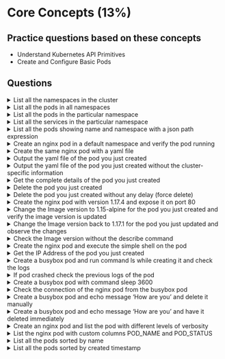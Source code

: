 # Core Concepts (13%)

## Practice questions based on these concepts

* Understand Kubernetes API Primitives
* Create and Configure Basic Pods

## Questions

<details><summary>List all the namespaces in the cluster</summary>
<p>

```
k get ns
k get -A ns

```
</p>
</details>

<details><summary>List all the pods in all namespaces</summary>
<p>

```
k get po -A
```
</p>
</details>

<details><summary>List all the pods in the particular namespace</summary>
<p>

```
k get po -n <namespace name>
```
</p>
</details>

<details><summary>List all the services in the particular namespace</summary>
<p>

```

```
</p>
</details>

<details><summary>List all the pods showing name and namespace with a json path expression</summary>
<p>

```

```
</p>
</details>

<details><summary>Create an nginx pod in a default namespace and verify the pod running</summary>
<p>

```

```
</p>
</details>


<details><summary>Create the same nginx pod with a yaml file</summary>
<p>

```

```
</p>
</details>


<details><summary>Output the yaml file of the pod you just created</summary>
<p>

```

```
</p>
</details>


<details><summary>Output the yaml file of the pod you just created without the cluster-specific information</summary>
<p>

```

```
</p>
</details>


<details><summary>Get the complete details of the pod you just created</summary>
<p>

```

```
</p>
</details>


<details><summary>Delete the pod you just created</summary>
<p>

```


```
</p>
</details>


<details><summary>Delete the pod you just created without any delay (force delete)</summary>
<p>

```

```
</p>
</details>


<details><summary>Create the nginx pod with version 1.17.4 and expose it on port 80</summary>
<p>

```

```
</p>
</details>


<details><summary>Change the Image version to 1.15-alpine for the pod you just created and verify the image version is updated</summary>
<p>

```

```
</p>
</details>


<details><summary>Change the Image version back to 1.17.1 for the pod you just updated and observe the changes</summary>
<p>

```

```
</p>
</details>


<details><summary>Check the Image version without the describe command</summary>
<p>

```

```
</p>
</details>


<details><summary>Create the nginx pod and execute the simple shell on the pod</summary>
<p>

```

```
</p>
</details>


<details><summary>Get the IP Address of the pod you just created</summary>
<p>

```

```
</p>
</details>

<details><summary>Create a busybox pod and run command ls while creating it and check the logs</summary>
<p>

```

```
</p>
</details>


<details><summary>If pod crashed check the previous logs of the pod</summary>
<p>

```

```
</p>
</details>


<details><summary>Create a busybox pod with command sleep 3600</summary>
<p>

```

```
</p>
</details>


<details><summary>Check the connection of the nginx pod from the busybox pod</summary>
<p>

```

```
</p>
</details>


<details><summary>Create a busybox pod and echo message ‘How are you’ and delete it manually</summary>
<p>

```

```
</p>
</details>


<details><summary>Create a busybox pod and echo message ‘How are you’ and have it deleted immediately</summary>
<p>

```

```
</p>
</details>


<details><summary>Create an nginx pod and list the pod with different levels of verbosity</summary>
<p>

```

```
</p>
</details>


<details><summary>List the nginx pod with custom columns POD_NAME and POD_STATUS</summary>
<p>

```

```
</p>
</details>


<details><summary>List all the pods sorted by name</summary>
<p>

```

```
</p>
</details>


<details><summary>List all the pods sorted by created timestamp</summary>
<p>

```

```
</p>
</details>
